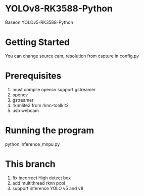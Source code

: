 # YOLOv8-RK3588-Python
Baseon YOLOv5-RK3588-Python

# Getting Started
You can change source cam, resolution from capture in config.py

# Prerequisites
1. must compile opencv support gstreamer
2. opencv
3. gstreamer
4. rknnlite2 from rknn-toolkit2
5. usb webcam

# Running the program
python inference_mnpu.py

# This branch
1. fix incorrect High detect box
2. add multithread rknn pool
3. support inference YOLO v5 and v8
